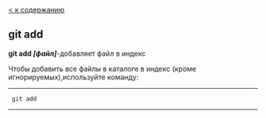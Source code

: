 [< к содержанию](/readme.md)

## git add

**git add *[файл]***-добавляет файл в индекс

Чтобы добавить все фaйлы в каталоге в индекс (кроме игнорируемых),используйте команду:


---             
     git add
---
